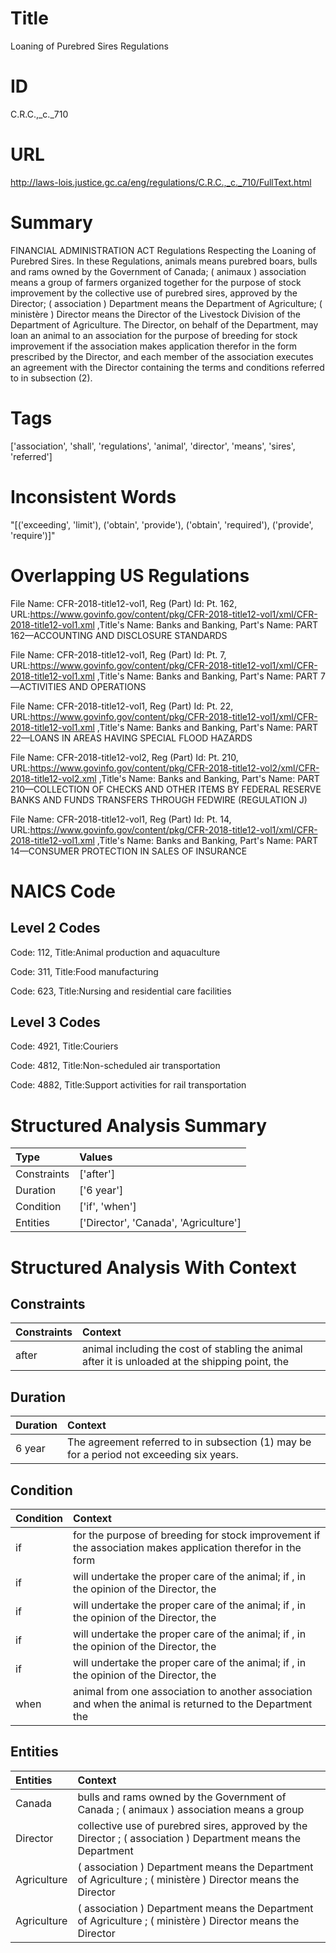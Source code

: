 # Title
Loaning of Purebred Sires Regulations


# ID
C.R.C.,_c._710

# URL
http://laws-lois.justice.gc.ca/eng/regulations/C.R.C.,_c._710/FullText.html


# Summary
FINANCIAL ADMINISTRATION ACT Regulations Respecting the Loaning of Purebred Sires.
In these Regulations, animals  means purebred boars, bulls and rams owned by the Government of Canada; ( animaux ) association  means a group of farmers organized together for the purpose of stock improvement by the collective use of purebred sires, approved by the Director; ( association ) Department  means the Department of Agriculture; ( ministère ) Director  means the Director of the Livestock Division of the Department of Agriculture.
The Director, on behalf of the Department, may loan an animal to an association for the purpose of breeding for stock improvement if the association makes application therefor in the form prescribed by the Director, and each member of the association executes an agreement with the Director containing the terms and conditions referred to in subsection (2).


# Tags
['association', 'shall', 'regulations', 'animal', 'director', 'means', 'sires', 'referred']


# Inconsistent Words
"[('exceeding', 'limit'), ('obtain', 'provide'), ('obtain', 'required'), ('provide', 'require')]"


# Overlapping US Regulations
File Name: CFR-2018-title12-vol1, Reg (Part) Id: Pt. 162, URL:https://www.govinfo.gov/content/pkg/CFR-2018-title12-vol1/xml/CFR-2018-title12-vol1.xml
,Title's Name: Banks and Banking, Part's Name: PART 162—ACCOUNTING AND DISCLOSURE STANDARDS

File Name: CFR-2018-title12-vol1, Reg (Part) Id: Pt. 7, URL:https://www.govinfo.gov/content/pkg/CFR-2018-title12-vol1/xml/CFR-2018-title12-vol1.xml
,Title's Name: Banks and Banking, Part's Name: PART 7—ACTIVITIES AND OPERATIONS

File Name: CFR-2018-title12-vol1, Reg (Part) Id: Pt. 22, URL:https://www.govinfo.gov/content/pkg/CFR-2018-title12-vol1/xml/CFR-2018-title12-vol1.xml
,Title's Name: Banks and Banking, Part's Name: PART 22—LOANS IN AREAS HAVING SPECIAL FLOOD HAZARDS

File Name: CFR-2018-title12-vol2, Reg (Part) Id: Pt. 210, URL:https://www.govinfo.gov/content/pkg/CFR-2018-title12-vol2/xml/CFR-2018-title12-vol2.xml
,Title's Name: Banks and Banking, Part's Name: PART 210—COLLECTION OF CHECKS AND OTHER ITEMS BY FEDERAL RESERVE BANKS AND FUNDS TRANSFERS THROUGH FEDWIRE (REGULATION J)

File Name: CFR-2018-title12-vol1, Reg (Part) Id: Pt. 14, URL:https://www.govinfo.gov/content/pkg/CFR-2018-title12-vol1/xml/CFR-2018-title12-vol1.xml
,Title's Name: Banks and Banking, Part's Name: PART 14—CONSUMER PROTECTION IN SALES OF INSURANCE




# NAICS Code
## Level 2 Codes
Code: 112, Title:Animal production and aquaculture

Code: 311, Title:Food manufacturing

Code: 623, Title:Nursing and residential care facilities




## Level 3 Codes
Code: 4921, Title:Couriers

Code: 4812, Title:Non-scheduled air transportation

Code: 4882, Title:Support activities for rail transportation







# Structured Analysis Summary
| Type        | Values                                |
|:------------|:--------------------------------------|
| Constraints | ['after']                             |
| Duration    | ['6 year']                            |
| Condition   | ['if', 'when']                        |
| Entities    | ['Director', 'Canada', 'Agriculture'] |


# Structured Analysis With Context
 


## Constraints
| Constraints   | Context                                                                                          |
|:--------------|:-------------------------------------------------------------------------------------------------|
| after         | animal including the cost of stabling the animal after it is unloaded at the shipping point, the |


## Duration
| Duration   | Context                                                                                  |
|:-----------|:-----------------------------------------------------------------------------------------|
| 6 year     | The agreement referred to in subsection (1) may be for a period not exceeding six years. |


## Condition
| Condition   | Context                                                                                                     |
|:------------|:------------------------------------------------------------------------------------------------------------|
| if          | for the purpose of breeding for stock improvement if the association makes application therefor in the form |
| if          | will undertake the proper care of the animal; if , in the opinion of the Director, the                      |
| if          | will undertake the proper care of the animal; if , in the opinion of the Director, the                      |
| if          | will undertake the proper care of the animal; if , in the opinion of the Director, the                      |
| if          | will undertake the proper care of the animal; if , in the opinion of the Director, the                      |
| when        | animal from one association to another association and when the animal is returned to the Department the    |


## Entities
| Entities    | Context                                                                                                      |
|:------------|:-------------------------------------------------------------------------------------------------------------|
| Canada      | bulls and rams owned by the Government of Canada ; ( animaux ) association means a group                     |
| Director    | collective use of purebred sires, approved by the Director ; ( association ) Department means the Department |
| Agriculture | ( association ) Department means the Department of Agriculture ; ( ministère ) Director means the Director   |
| Agriculture | ( association ) Department means the Department of Agriculture ; ( ministère ) Director means the Director   |


